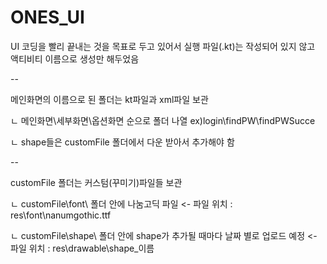 # ONES_UI

UI 코딩을 빨리 끝내는 것을 목표로 두고 있어서 실행 파일(.kt)는 작성되어 있지 않고 액티비티 이름으로 생성만 해두었음

--


메인화면의 이름으로 된 폴더는 kt파일과 xml파일 보관

ㄴ 메인화면\세부화면\옵션화면 순으로 폴더 나열 ex)login\findPW\findPWSucce

ㄴ shape들은 customFile 폴더에서 다운 받아서 추가해야 함


--

customFile 폴더는 커스텀(꾸미기)파일들 보관

ㄴ customFile\font\ 폴더 안에 나눔고딕 파일 <- 파일 위치 : res\font\nanumgothic.ttf

ㄴ customFile\shape\ 폴더 안에 shape가 추가될 때마다 날짜 별로 업로드 예정 <- 파일 위치 : res\drawable\shape_이름
